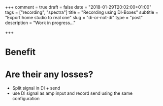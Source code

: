 +++
comment = true
draft = false
date = "2018-01-29T20:02:00+01:00"
tags = ["recording", "spectra"]
title = "Recording using DI-Boxes"
subtitle = "Export home studio to real one"
slug = "di-or-not-di"
type = "post"
description = "Work in progress..."

+++

# Benefit

# Are their any losses?

- Split signal in DI + send
- use DI signal as amp input and record send using the same configuration
